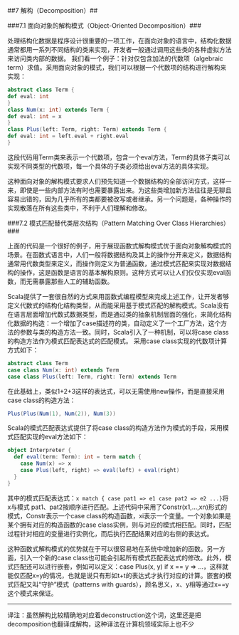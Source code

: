 ##7	解构（Decomposition）##

###7.1	面向对象的解构模式（Object-Oriented Decomposition）###

处理结构化数据是程序设计很重要的一项工作，在面向对象的语言中，结构化数据通常都用一系列不同结构的类来实现，开发者一般通过调用这些类的各种虚拟方法来访问类内部的数据。
我们看一个例子：针对仅包含加法的代数项（algebraic term）求值。采用面向对象的模式，我们可以根据一个代数项的结构进行解构来实现：
```Scala
abstract class Term {
def eval: int
}
class Num(x: int) extends Term {
def eval: int = x
}
class Plus(left: Term, right: Term) extends Term {
def eval: int = left.eval + right.eval
}
```
这段代码用Term类来表示一个代数项，包含一个eval方法，Term的具体子类可以实现不同类型的代数项，每一个具体的子类必须给出eval方法的具体实现。

这种面向对象的解构模式要求人们预先知道一个数据结构的全部访问方式，这样一来，即使是一些内部方法有时也需要暴露出来。为这些类增加新方法往往是无聊且容易出错的，因为几乎所有的类都要被改写或者继承。另一个问题是，各种操作的实现散落在所有这些类中，不利于人们理解和修改。

###7.2	模式匹配替代类层次结构（Pattern Matching Over Class Hierarchies）###

上面的代码是一个很好的例子，用于展现函数式解构模式优于面向对象解构模式的场景。在函数式语言中，人们一般将数据结构及其上的操作分开来定义，数据结构通常用代数类型来定义，而操作则定义为普通函数，通过模式匹配来实现对数据结构的操作，这是函数是语言的基本解构原则。这种方式可以让人们仅仅实现eval函数，而无需暴露那些人工的辅助函数。

Scala提供了一套很自然的方式来用函数式编程模型来完成上述工作，让开发者够定义代数式的结构化结构类型，从而能采用基于模式匹配的解构模式。Scala没有在语言层面增加代数式数据类型，而是通过类的抽象机制层面的强化，来简化结构化数据的构造：一个增加了case描述符的类，自动定义了一个工厂方法，这个方法的参数与类的构造方法一致。同时，Scala引入了一种机制，可以将case class的构造方法作为模式匹配表达式的匹配模式。
采用case class实现的代数项计算方式如下：
```Scala
abstract class Term
case class Num(x: int) extends Term
case class Plus(left: Term, right: Term) extends Term
```
在此基础上，类似1+2+3这样的表达式，可以无需使用new操作，而是直接采用case class的构造方法：
```Scala
Plus(Plus(Num(1), Num(2)), Num(3))
```
Scala的模式匹配表达式提供了将case class的构造方法作为模式的手段，采用模式匹配实现的eval方法如下：
```Scala
object Interpreter {
  def eval(term: Term): int = term match {
    case Num(x) => x
    case Plus(left, right) => eval(left) + eval(right)
  }
}
```
其中的模式匹配表达式：```x match { case pat1 => e1 case pat2 => e2 ...}```将x与模式 pat1、pat2按顺序进行匹配。上述代码中采用了Constr(x1,…,xn)形式的模式，Constr表示一个case class的构造函数，xi表示一个变量。一个对象如果是某个拥有对应的构造函数的case class实例，则与对应的模式相匹配。同时，匹配过程针对相应的变量进行实例化，而后执行匹配结果对应的右侧的表达式。

这种函数式解构模式的优势就在于可以很容易地在系统中增加新的函数。另一方面，引入一个新的case class也可能会引起所有模式匹配表达式的修改。此外，模式匹配还可以进行嵌套，例如可以定义：case Plus(x, y) if x == y => ...，这样就能仅匹配x=y的情况，也就是说只有形如t+t的表达式才执行对应的计算。嵌套的模式匹配又叫“守护”模式（patterns with guards），顾名思义，x、y相等通过x==y这个模式来保证。

--------------------------------------------------------------------------
译注：虽然解构比较精确地对应着deconstruction这个词，这里还是把decomposition也翻译成解构，这种译法在计算机领域实际上也不少

